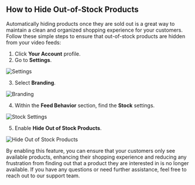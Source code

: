 ## How to Hide Out-of-Stock Products

Automatically hiding products once they are sold out is a great way to maintain a clean and organized shopping experience for your customers. Follow these simple steps to ensure that out-of-stock products are hidden from your video feeds:

1. Click **Your Account** profile.
2. Go to **Settings**.

![Settings](https://github.com/user-attachments/assets/03665d46-98d3-46b9-a61b-63b0847c942c)

3. Select **Branding**.

![Branding](https://github.com/user-attachments/assets/07b098fa-7a15-4baf-8bd4-b99cb4bdf0d0)

4. Within the **Feed Behavior** section, find the **Stock** settings.

![Stock Settings](https://github.com/user-attachments/assets/5ff225b8-a2ae-40f2-a17a-beaef944e6ab)

5. Enable **Hide Out of Stock Products**.

![Hide Out of Stock Products](https://github.com/user-attachments/assets/a1291baf-d71b-49cb-8591-d1bc22497283)

By enabling this feature, you can ensure that your customers only see available products, enhancing their shopping experience and reducing any frustration from finding out that a product they are interested in is no longer available. If you have any questions or need further assistance, feel free to reach out to our support team.
